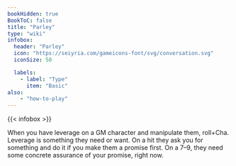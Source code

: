 ```yaml
---
bookHidden: true
BookToC: false
title: "Parley"
type: "wiki"
infobox:
  header: "Parley"
  icon: "https://seiyria.com/gameicons-font/svg/conversation.svg"
  iconSize: 50

  labels:
    - label: "Type"
      item: "Basic"
also:
    - "how-to-play"
---
```


{{< infobox >}}

When you have leverage on a GM character and manipulate them, roll+Cha. Leverage is something they need or want. On a hit they ask you for something and do it if you make them a promise first. On a 7–9, they need some concrete assurance of your promise, right now.
